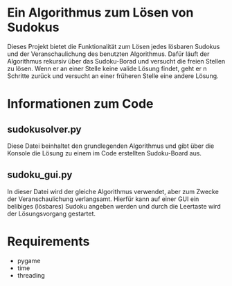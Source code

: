 # Ein Algorithmus zum Lösen von Sudokus
Dieses Projekt bietet die Funktionalität zum Lösen jedes lösbaren Sudokus und der Veranschaulichung des benutzten Algorithmus. Dafür läuft der Algorithmus rekursiv über das Sudoku-Borad und versucht die freien Stellen zu lösen. Wenn er an einer Stelle keine valide Lösung findet, geht er n Schritte zurück und versucht an einer früheren Stelle eine andere Lösung.

# Informationen zum Code
## sudokusolver.py
Diese Datei beinhaltet den grundlegenden Algorithmus und gibt über die Konsole die Lösung zu einem im Code erstellten Sudoku-Board aus. 

## sudoku_gui.py
In dieser Datei wird der gleiche Algorithmus verwendet, aber zum Zwecke der Veranschaulichung verlangsamt. Hierfür kann auf einer GUI ein belibiges (lösbares) Sudoku angeben werden und durch die Leertaste wird der Lösungsvorgang gestartet.

# Requirements
* pygame
* time
* threading 


